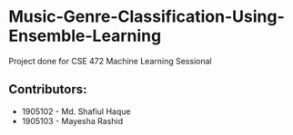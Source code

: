 # Music-Genre-Classification-Using-Ensemble-Learning
Project done for CSE 472 Machine Learning Sessional

## Contributors:

- 1905102 - Md. Shafiul Haque
- 1905103 - Mayesha Rashid
